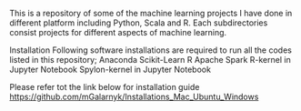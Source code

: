 This is a repository of some of the machine learning projects I have done in different platform including Python, Scala and R. Each subdirectories consist projects for different aspects of machine learning.


Installation
Following software installations are required to run all the codes listed in this repository;
Anaconda
Scikit-Learn
R
Apache Spark
R-kernel in Jupyter Notebook
Spylon-kernel in Jupyter Notebook

Please refer tot the link below for installation guide
https://github.com/mGalarnyk/Installations_Mac_Ubuntu_Windows
